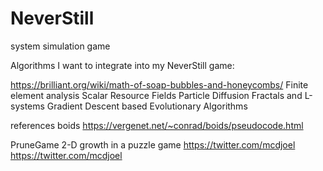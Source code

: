 # NeverStill
system simulation game

Algorithms I want to integrate into my NeverStill game:

https://brilliant.org/wiki/math-of-soap-bubbles-and-honeycombs/
Finite element analysis 
Scalar Resource Fields 
Particle Diffusion 
Fractals and L-systems
Gradient Descent based 
Evolutionary Algorithms 


references
boids https://vergenet.net/~conrad/boids/pseudocode.html

PruneGame 
2-D growth in a puzzle game 
https://twitter.com/mcdjoel
https://twitter.com/mcdjoel

